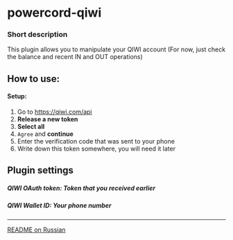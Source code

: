 powercord-qiwi
=

### Short description
<p>This plugin allows you to manipulate your QIWI account (For now, just check the balance and recent IN and OUT operations)</p>

How to use:
-

#### Setup:
1. Go to https://qiwi.com/api
2. **Release a new token**
3. **Select all**
4. `Agree` and **continue**
5. Enter the verification code that was sent to your phone
6. Write down this token somewhere, you will need it later

Plugin settings
-

##### QIWI OAuth token: _Token that you received earlier_
##### QIWI Wallet ID: _Your phone number_

 - - - - - - -
 [README on Russian](https://github.com/funlennysub/powercord-qiwi/blob/master/readme_ru.md)